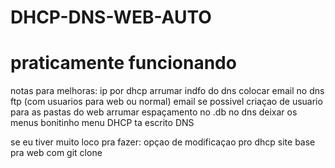 # DHCP-DNS-WEB-AUTO
# praticamente funcionando

notas para melhoras:
ip por dhcp
arrumar indfo do dns
colocar email no dns
ftp (com usuarios para web ou normal)
email se possivel
criaçao de usuario para as pastas do web
arrumar espaçamento no .db no dns
deixar os menus bonitinho
menu DHCP ta escrito DNS

se eu tiver muito loco pra fazer:
opçao de modificaçao pro dhcp
site base pra web com git clone
